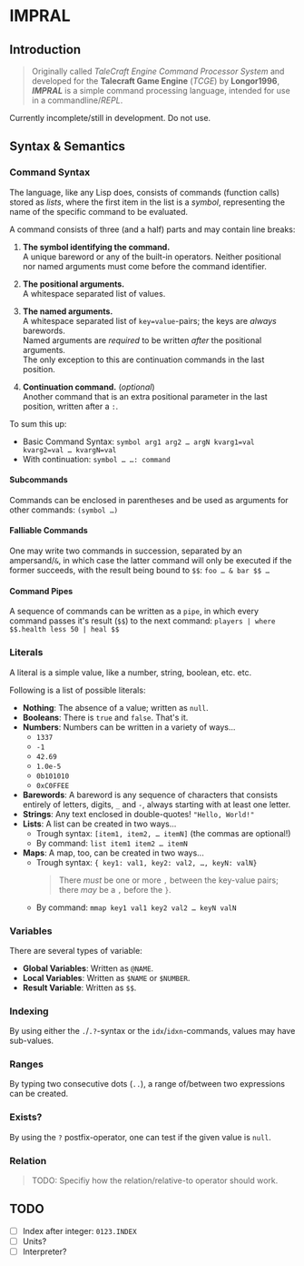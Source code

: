 # IMPRAL

## Introduction

> Originally called *TaleCraft Engine Command Processor System* and developed for the **Talecraft Game Engine** (*TCGE*) by **Longor1996**, ***IMPRAL*** is a simple command processing language, intended for use in a commandline/*REPL*.

Currently incomplete/still in development. Do not use.

## Syntax & Semantics

### Command Syntax

The language, like any Lisp does, consists of commands (function calls) stored as *lists*,
where the first item in the list is a *symbol*, representing the name of the specific command to be evaluated.

A command consists of three (and a half) parts and may contain line breaks:

1. **The symbol identifying the command.**  
	A unique bareword or any of the built-in operators.
	Neither positional nor named arguments must come before the command identifier.

2. **The positional arguments.**  
	A whitespace separated list of values.

3. **The named arguments.**  
	A whitespace separated list of `key=value`-pairs; the keys are *always* barewords.  
	Named arguments are *required* to be written *after* the positional arguments.  
	The only exception to this are continuation commands in the last position.

4. **Continuation command.** (*optional*)  
	Another command that is an extra positional parameter in the last position, written after a `:`.

To sum this up:

- Basic Command Syntax: `symbol arg1 arg2 … argN kvarg1=val kvarg2=val … kvargN=val`
- With continuation: `symbol … …: command`

#### Subcommands

Commands can be enclosed in parentheses and be used as arguments for other commands:  `(symbol …)`

#### Falliable Commands

One may write two commands in succession, separated by an ampersand/`&`, in which case the latter command will only be executed if the former succeeds, with the result being bound to `$$`: `foo … & bar $$ …`

#### Command Pipes

A sequence of commands can be written as a `pipe`, in which every command passes it's result (`$$`) to the next command: `players | where $$.health less 50 | heal $$`

### Literals

A literal is a simple value, like a number, string, boolean, etc. etc.

Following is a list of possible literals:

- **Nothing**: The absence of a value; written as `null`.
- **Booleans**: There is `true` and `false`. That's it.
- **Numbers**: Numbers can be written in a variety of ways...
  - `1337`
  - `-1`
  - `42.69`
  - `1.0e-5`
  - `0b101010`
  - `0xC0FFEE`
- **Barewords**: A bareword is any sequence of characters that consists entirely of letters,
                 digits, `_` and `-`, always starting with at least one letter.
- **Strings**: Any text enclosed in double-quotes! `"Hello, World!"`
- **Lists**: A list can be created in two ways...
  - Trough syntax: `[item1, item2, … itemN]` (the commas are optional!)
  - By command: `list item1 item2 … itemN`
- **Maps**: A map, too, can be created in two ways...
  - Trough syntax: `{ key1: val1, key2: val2, …, keyN: valN}`
    > There *must* be one or more `,` between the key-value pairs;
    > there *may* be a `,` before the `}`.
  - By command: `mmap key1 val1 key2 val2 … keyN valN`

### Variables

There are several types of variable:

- **Global Variables**: Written as `@NAME`.
- **Local Variables**: Written as `$NAME` or `$NUMBER`.
- **Result Variable**: Written as `$$`.

### Indexing

By using either the `.`/`.?`-syntax or the `idx`/`idxn`-commands, values may have sub-values.

### Ranges

By typing two consecutive dots (`..`), a range of/between two expressions can be created.

### Exists?

By using the `?` postfix-operator, one can test if the given value is `null`.

### Relation

> TODO: Specifiy how the relation/relative-to operator should work.

## TODO

- [ ] Index after integer: `0123.INDEX`
- [ ] Units?
- [ ] Interpreter?

